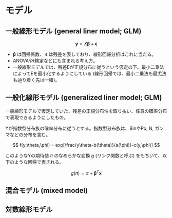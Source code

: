 # モデル
## 一般線形モデル (general liner model; GLM)

$$\boldsymbol{y} = X\boldsymbol{\beta} + \boldsymbol{\epsilon}$$

- $\boldsymbol{\beta}$ は回帰係数、 $\boldsymbol{\epsilon}$ は残差を表しており、線形回帰分析はこれに当たる。
- ANOVAやt検定などにも含まれる考え方。
- 一般線形モデルでは、残差Eが正規分布に従うという仮定の下、最小二乗法によってEを最小化するようにしている (線形回帰では、最小二乗法も最尤法も辿り着く先は一緒)。



## 一般化線形モデル (generalized liner model; GLM)
一般線形モデルで仮定していた、残差の正規分布性を取り払い、任意の確率分布で表現できるようにしたもの。

Yが指数型分布族の確率分布に従うとする。指数型分布族は、BinやPo, N, ガンマなどの分布を含む。

$$
f(y;\theta,\phi) = exp[\frac{y\theta-b(\theta)}{a(\phi)}-c(y,\phi)]
$$

このようなYの期待値 $\pi$ のなめらかな変換 $g$ (リンク関数と呼ぶ) をもちいて、以下のような回帰で表される。

$$
g(\pi) = \alpha + \boldsymbol{\beta}^T \boldsymbol{x}
$$


## 混合モデル (mixed model)



## 対数線形モデル
